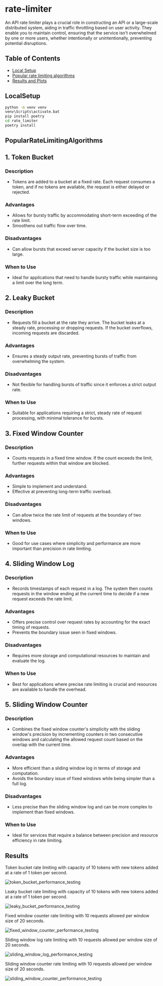 # rate-limiter
An API rate limiter plays a crucial role in constructing an API or a large-scale distributed system, aiding in traffic throttling based on user activity. They enable you to maintain control, ensuring that the service isn't overwhelmed by one or more users, whether intentionally or unintentionally, preventing potential disruptions.

## Table of Contents
- [Local Setup](#LocalSetup)
- [Popular rate limiting algorithms](#PopularRateLimitingAlgorithms)
- [Results and Plots](#Results)

## LocalSetup

```sh
python -m venv venv
venv\Scripts\activate.bat
pip install poetry
cd rate_limiter
poetry install
```

## PopularRateLimitingAlgorithms

## 1. Token Bucket

### Description
- Tokens are added to a bucket at a fixed rate. Each request consumes a token, and if no tokens are available, the request is either delayed or rejected.

### Advantages
- Allows for bursty traffic by accommodating short-term exceeding of the rate limit.
- Smoothens out traffic flow over time.

### Disadvantages
- Can allow bursts that exceed server capacity if the bucket size is too large.

### When to Use
- Ideal for applications that need to handle bursty traffic while maintaining a limit over the long term.

## 2. Leaky Bucket

### Description
- Requests fill a bucket at the rate they arrive. The bucket leaks at a steady rate, processing or dropping requests. If the bucket overflows, incoming requests are discarded.

### Advantages
- Ensures a steady output rate, preventing bursts of traffic from overwhelming the system.

### Disadvantages
- Not flexible for handling bursts of traffic since it enforces a strict output rate.

### When to Use
- Suitable for applications requiring a strict, steady rate of request processing, with minimal tolerance for bursts.

## 3. Fixed Window Counter

### Description
- Counts requests in a fixed time window. If the count exceeds the limit, further requests within that window are blocked.

### Advantages
- Simple to implement and understand.
- Effective at preventing long-term traffic overload.

### Disadvantages
- Can allow twice the rate limit of requests at the boundary of two windows.

### When to Use
- Good for use cases where simplicity and performance are more important than precision in rate limiting.

## 4. Sliding Window Log

### Description
- Records timestamps of each request in a log. The system then counts requests in the window ending at the current time to decide if a new request exceeds the rate limit.

### Advantages
- Offers precise control over request rates by accounting for the exact timing of requests.
- Prevents the boundary issue seen in fixed windows.

### Disadvantages
- Requires more storage and computational resources to maintain and evaluate the log.

### When to Use
- Best for applications where precise rate limiting is crucial and resources are available to handle the overhead.

## 5. Sliding Window Counter

### Description
- Combines the fixed window counter's simplicity with the sliding window's precision by incrementing counters in two consecutive windows and calculating the allowed request count based on the overlap with the current time.

### Advantages
- More efficient than a sliding window log in terms of storage and computation.
- Avoids the boundary issue of fixed windows while being simpler than a full log.

### Disadvantages
- Less precise than the sliding window log and can be more complex to implement than fixed windows.

### When to Use
- Ideal for services that require a balance between precision and resource efficiency in rate limiting.


## Results

Token bucket rate limiting with capacity of 10 tokens with new tokens added at a rate of 1 token per second.

![token_bucket_performance_testing](./screenshots/token_bucket.PNG)

Leaky bucket rate limiting with capacity of 10 tokens with new tokens added at a rate of 1 token per second.

![leaky_bucket_performance_testing](./screenshots/leaky_bucket.PNG)

Fixed window counter rate limiting with 10 requests allowed per window size of 20 seconds.

![fixed_window_counter_performance_testing](./screenshots/fixed_window_counter.PNG)

Sliding window log rate limiting with 10 requests allowed per window size of 20 seconds.

![sliding_window_log_performance_testing](./screenshots/sliding_window_log.PNG)

Sliding window counter rate limiting with 10 requests allowed per window size of 20 seconds.

![sliding_window_counter_performance_testing](./screenshots/sliding_window_counter.jpg)
